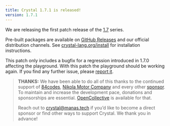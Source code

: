 ```yaml
---
title: Crystal 1.7.1 is released!
version: 1.7.1
---
```


We are releasing the first patch release of the [1.7](/2023/01/09/1.7.0-released/) series.

Pre-built packages are available on [GitHub Releases](https://github.com/crystal-lang/crystal/releases/tag/1.7.1) and our official distribution channels.
See [crystal-lang.org/install](https://crystal-lang.org/install/) for installation instructions.

This patch only includes a bugfix for a regression introduced in 1.7.0 affecting the playground. With this patch the playground should be working again. If you find any further issue, please [report it](https://github.com/crystal-lang/crystal/issues/).

> **THANKS:**
> We have been able to do all of this thanks to the continued support of [84codes](https://www.84codes.com/), [Nikola Motor Company](https://nikolamotor.com/) and every other [sponsor](/sponsors). To maintain and increase the development pace, donations and sponsorships are essential. [OpenCollective](https://opencollective.com/crystal-lang) is available for that.
>
> Reach out to [crystal@manas.tech](mailto:crystal@manas.tech) if you’d like to become a direct sponsor or find other ways to support Crystal. We thank you in advance!
